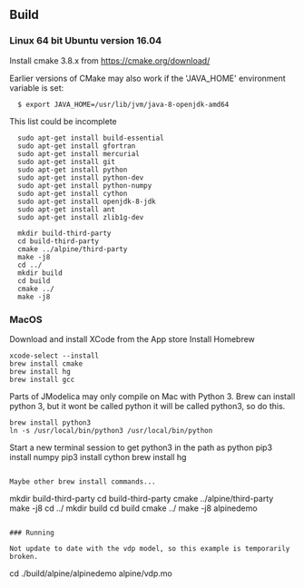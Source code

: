 ## Build

### Linux 64 bit Ubuntu version 16.04

Install cmake 3.8.x from https://cmake.org/download/


Earlier versions of CMake may also work if the 'JAVA_HOME' environment variable
is set:
```
  $ export JAVA_HOME=/usr/lib/jvm/java-8-openjdk-amd64
```

This list could be incomplete

```
  sudo apt-get install build-essential 
  sudo apt-get install gfortran
  sudo apt-get install mercurial
  sudo apt-get install git
  sudo apt-get install python
  sudo apt-get install python-dev 
  sudo apt-get install python-numpy
  sudo apt-get install cython
  sudo apt-get install openjdk-8-jdk
  sudo apt-get install ant
  sudo apt-get install zlib1g-dev
  
  mkdir build-third-party
  cd build-third-party
  cmake ../alpine/third-party
  make -j8
  cd ../
  mkdir build
  cd build
  cmake ../
  make -j8
```

### MacOS

Download and install XCode from the App store
Install Homebrew

```
xcode-select --install
brew install cmake
brew install hg
brew install gcc
```

Parts of JModelica may only compile on Mac with Python 3. Brew can install python 3, 
but it wont be called python it will be called python3, so do this.
```
brew install python3
ln -s /usr/local/bin/python3 /usr/local/bin/python
```
Start a new terminal session to get python3 in the path as python
pip3 install numpy
pip3 install cython
brew install hg
```

Maybe other brew install commands...

```
mkdir build-third-party
cd build-third-party
cmake ../alpine/third-party
make -j8
cd ../
mkdir build
cd build
cmake ../
make -j8 alpinedemo
```

### Running

Not update to date with the vdp model, so this example is temporarily broken.

```
cd <project-root>
./build/alpine/alpinedemo alpine/vdp.mo
```





